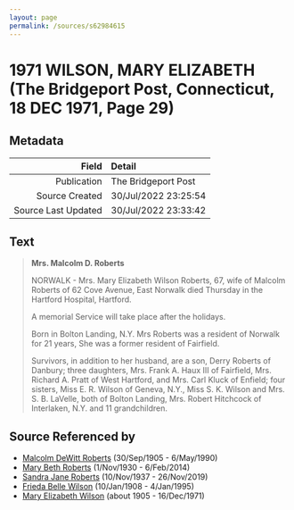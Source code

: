 ```yaml
---
layout: page
permalink: /sources/s62984615
---
```


# 1971 WILSON, MARY ELIZABETH (The Bridgeport Post, Connecticut, 18 DEC 1971, Page 29)

## Metadata
Field | Detail
---:|:---
Publication | The Bridgeport Post
Source Created | 30/Jul/2022 23:25:54
Source Last Updated | 30/Jul/2022 23:33:42

## Text

> **Mrs. Malcolm D. Roberts**
>
> NORWALK - Mrs. Mary Elizabeth Wilson Roberts, 67, wife of Malcolm Roberts of 62 Cove Avenue, East Norwalk died Thursday in the Hartford Hospital, Hartford.
>
> A memorial Service will take place after the holidays.
>
> Born in Bolton Landing, N.Y. Mrs Roberts was a resident of Norwalk for 21 years, She was a former resident of Fairfield.
>
> Survivors, in addition to her husband, are a son, Derry Roberts of Danbury; three daughters, Mrs. Frank A. Haux III of Fairfield, Mrs. Richard A. Pratt of West Hartford, and Mrs. Carl Kluck of Enfield; four sisters, Miss E. R. Wilson of Geneva, N.Y., Miss S. K. Wilson and Mrs. S. B. LaVelle, both of Bolton Landing, Mrs. Robert Hitchcock of Interlaken, N.Y. and 11 grandchildren.
>

## Source Referenced by

* [Malcolm DeWitt Roberts](../people/@21721539@-malcolm-dewitt-roberts-b1905-9-30-d1990-5-6.md) (30/Sep/1905 - 6/May/1990)
* [Mary Beth Roberts](../people/@44331192@-mary-beth-roberts-b1930-11-1-d2014-2-6.md) (1/Nov/1930 - 6/Feb/2014)
* [Sandra Jane Roberts](../people/@40000604@-sandra-jane-roberts-b1937-11-10-d2019-11-26.md) (10/Nov/1937 - 26/Nov/2019)
* [Frieda Belle Wilson](../people/@66883950@-frieda-belle-wilson-b1908-1-10-d1995-1-4.md) (10/Jan/1908 - 4/Jan/1995)
* [Mary Elizabeth Wilson](../people/@99819804@-mary-elizabeth-wilson-b1905-d1971-12-16.md) (about 1905 - 16/Dec/1971)
